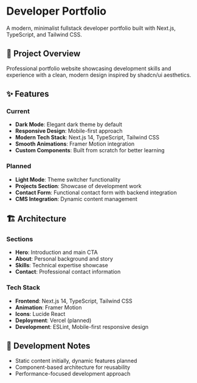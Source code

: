 # Developer Portfolio

A modern, minimalist fullstack developer portfolio built with Next.js, TypeScript, and Tailwind CSS.

## 🎯 Project Overview

Professional portfolio website showcasing development skills and experience with a clean, modern design inspired by shadcn/ui aesthetics.

## ✨ Features

### Current

- **Dark Mode**: Elegant dark theme by default
- **Responsive Design**: Mobile-first approach
- **Modern Tech Stack**: Next.js 14, TypeScript, Tailwind CSS
- **Smooth Animations**: Framer Motion integration
- **Custom Components**: Built from scratch for better learning

### Planned

- **Light Mode**: Theme switcher functionality
- **Projects Section**: Showcase of development work
- **Contact Form**: Functional contact form with backend integration
- **CMS Integration**: Dynamic content management

## 🏗️ Architecture

### Sections

- **Hero**: Introduction and main CTA
- **About**: Personal background and story
- **Skills**: Technical expertise showcase
- **Contact**: Professional contact information

### Tech Stack

- **Frontend**: Next.js 14, TypeScript, Tailwind CSS
- **Animation**: Framer Motion
- **Icons**: Lucide React
- **Deployment**: Vercel (planned)
- **Development**: ESLint, Mobile-first responsive design

## 📝 Development Notes

- Static content initially, dynamic features planned
- Component-based architecture for reusability
- Performance-focused development approach
